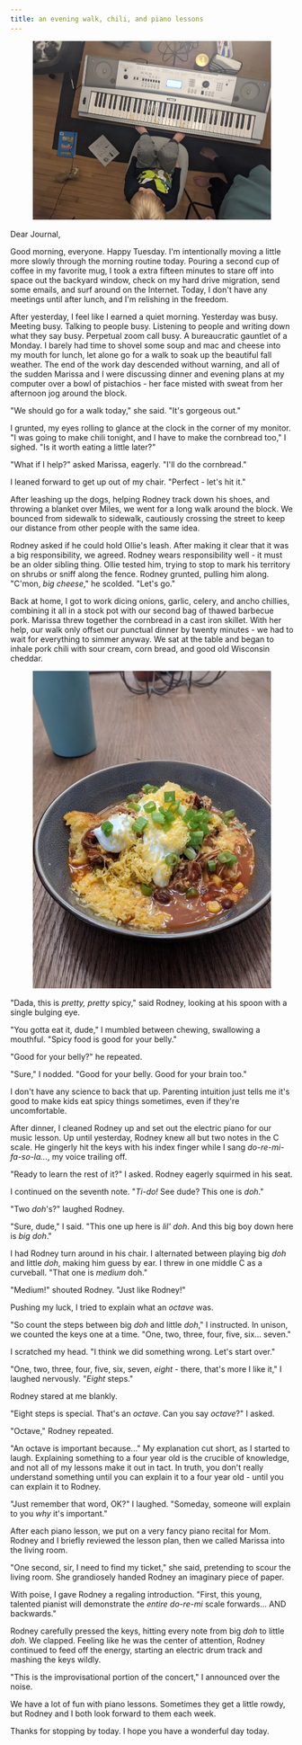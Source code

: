 ```yaml
---
title: an evening walk, chili, and piano lessons
---
```


<figure>
  <a href="/images/banners/2020-10-06.jpg">
    <img alt="banner" src="/images/banners/2020-10-06.jpg"/>
  </a>
</figure>

Dear Journal,

Good morning, everyone.  Happy Tuesday.  I'm intentionally moving a
little more slowly through the morning routine today.  Pouring a
second cup of coffee in my favorite mug, I took a extra fifteen
minutes to stare off into space out the backyard window, check on my
hard drive migration, send some emails, and surf around on the
Internet.  Today, I don't have any meetings until after lunch, and I'm
relishing in the freedom.

After yesterday, I feel like I earned a quiet morning.  Yesterday was
busy.  Meeting busy.  Talking to people busy.  Listening to people and
writing down what they say busy.  Perpetual zoom call busy.  A
bureaucratic gauntlet of a Monday.  I barely had time to shovel some
soup and mac and cheese into my mouth for lunch, let alone go for a
walk to soak up the beautiful fall weather.  The end of the work day
descended without warning, and all of the sudden Marissa and I were
discussing dinner and evening plans at my computer over a bowl of
pistachios - her face misted with sweat from her afternoon jog around
the block.

"We should go for a walk today," she said.  "It's gorgeous out."

I grunted, my eyes rolling to glance at the clock in the corner of my
monitor.  "I was going to make chili tonight, and I have to make the
cornbread too," I sighed.  "Is it worth eating a little later?"

"What if I help?" asked Marissa, eagerly.  "I'll do the cornbread."

I leaned forward to get up out of my chair.  "Perfect - let's hit it."

After leashing up the dogs, helping Rodney track down his shoes, and
throwing a blanket over Miles, we went for a long walk around the
block.  We bounced from sidewalk to sidewalk, cautiously crossing the
street to keep our distance from other people with the same idea.

Rodney asked if he could hold Ollie's leash.  After making it clear
that it was a big responsibility, we agreed.  Rodney wears
responsibility well - it must be an older sibling thing.  Ollie tested
him, trying to stop to mark his territory on shrubs or sniff along the
fence.  Rodney grunted, pulling him along.  "C'mon, _big cheese_," he
scolded.  "Let's go."

Back at home, I got to work dicing onions, garlic, celery, and ancho
chillies, combining it all in a stock pot with our second bag of
thawed barbecue pork.  Marissa threw together the cornbread in a cast
iron skillet.  With her help, our walk only offset our punctual dinner
by twenty minutes - we had to wait for everything to simmer anyway.
We sat at the table and began to inhale pork chili with sour cream,
corn bread, and good old Wisconsin cheddar.

<figure>
  <a href="/images/2020-10-06-chili.jpg">
    <img alt="2020 10 06 chili" src="/images/2020-10-06-chili.jpg"/>
  </a>
</figure>

"Dada, this is _pretty, pretty_ spicy," said Rodney, looking at his
spoon with a single bulging eye.

"You gotta eat it, dude," I mumbled between chewing, swallowing a
mouthful.  "Spicy food is good for your belly."

"Good for your belly?" he repeated.

"Sure," I nodded.  "Good for your belly.  Good for your brain too."

I don't have any science to back that up.  Parenting intuition just
tells me it's good to make kids eat spicy things sometimes, even if
they're uncomfortable.

After dinner, I cleaned Rodney up and set out the electric piano for
our music lesson.  Up until yesterday, Rodney knew all but two notes
in the C scale.  He gingerly hit the keys with his index finger while
I sang _do-re-mi-fa-so-la..._, my voice trailing off.

"Ready to learn the rest of it?" I asked.  Rodney eagerly squirmed in
his seat.

I continued on the seventh note.  "_Ti-do!_  See dude?  This one is
_doh_."

"Two _doh_'s?" laughed Rodney.

"Sure, dude," I said.  "This one up here is _lil' doh_.  And this big
boy down here is _big doh_."

I had Rodney turn around in his chair.  I alternated between playing
big _doh_ and little _doh_, making him guess by ear.  I threw in one
middle C as a curveball.  "That one is _medium_ doh."

"Medium!" shouted Rodney.  "Just like Rodney!"

Pushing my luck, I tried to explain what an _octave_ was.

"So count the steps between big _doh_ and little _doh_," I
instructed.  In unison, we counted the keys one at a time.  "One, two,
three, four, five, six... seven."

I scratched my head.  "I think we did something wrong.  Let's start
over."

"One, two, three, four, five, six, seven, _eight_ - there, that's more
I like it," I laughed nervously.  "_Eight_ steps."

Rodney stared at me blankly.

"Eight steps is special.  That's an _octave_.  Can you say _octave_?"
I asked.

"Octave," Rodney repeated.

"An octave is important because..." My explanation cut short, as I
started to laugh.  Explaining something to a four year old is the
crucible of knowledge, and not all of my lessons make it out in tact.
In truth, you don't really understand something until you can explain
it to a four year old - until you can explain it to Rodney.

"Just remember that word, OK?" I laughed.  "Someday, someone will
explain to you _why_ it's important."

After each piano lesson, we put on a very fancy piano recital for
Mom.  Rodney and I briefly reviewed the lesson plan, then we called
Marissa into the living room.

"One second, sir, I need to find my ticket," she said, pretending to
scour the living room.  She grandiosely handed Rodney an imaginary
piece of paper.

With poise, I gave Rodney a regaling introduction.  "First, this
young, talented pianist will demonstrate the _entire_ _do-re-mi_ scale
forwards... AND backwards."

Rodney carefully pressed the keys, hitting every note from big _doh_
to little _doh_.  We clapped.  Feeling like he was the center of
attention, Rodney continued to feed off the energy, starting an
electric drum track and mashing the keys wildly.

"This is the improvisational portion of the concert," I announced over
the noise.

We have a lot of fun with piano lessons.  Sometimes they get a little
rowdy, but Rodney and I both look forward to them each week.

Thanks for stopping by today.  I hope you have a wonderful day today.
